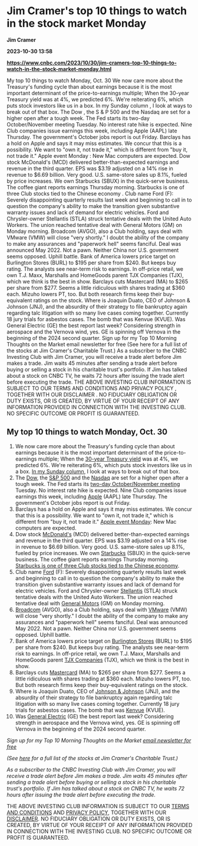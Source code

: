 # Jim Cramer's top 10 things to watch in the stock market Monday
**Jim Cramer**

**2023-10-30 13:58**

**https://www.cnbc.com/2023/10/30/jim-cramers-top-10-things-to-watch-in-the-stock-market-monday.html**

My top 10 things to watch Monday, Oct. 30 We now care more about the Treasury's funding cycle than about earnings because it is the most important determinant of the price-to-earnings multiple; When the 30-year Treasury yield was at 4%, we predicted 6%. We're reiterating 6%, which puts stock investors like us in a box. In my Sunday column , I look at ways to break out of that box. The Dow , the S & P 500 and the Nasdaq are set for a higher open after a tough week. The Fed starts its two-day October/November meeting Tuesday. No interest rate hike is expected. Nine Club companies issue earnings this week, including Apple (AAPL) late Thursday. The government's October jobs report is out Friday. Barclays has a hold on Apple and says it may miss estimates. We concur that this is a possibility. We want to "own it, not trade it," which is different from "buy it, not trade it." Apple event Monday : New Mac computers are expected. Dow stock McDonald's (MCD) delivered better-than-expected earnings and revenue in the third quarter. EPS was $3.19 adjusted on a 14% rise in revenue to $6.69 billion. Very good. U.S. same-store sales up 8.1%, fueled by price increases. We own Starbucks (SBUX) in the quick-serve business. The coffee giant reports earnings Thursday morning. Starbucks is one of three Club stocks tied to the Chinese economy . Club name Ford (F): Severely disappointing quarterly results last week and beginning to call in to question the company's ability to make the transition given substantive warranty issues and lack of demand for electric vehicles. Ford and Chrysler-owner Stellantis (STLA) struck tentative deals with the United Auto Workers. The union reached tentative deal with General Motors (GM) on Monday morning. Broadcom (AVGO), also a Club holding, says deal with VMware (VMW) will close "very shortly." I doubt the ability of the company to make any assurances and "paperwork hell" seems fanciful. Deal was announced May 2022. Not a pawn. Neither China nor U.S. government seems opposed. Uphill battle. Bank of America lowers price target on Burlington Stores (BURL) to $195 per share from $240. But keeps buy rating. The analysts see near-term risk to earnings. In off-price retail, we own T.J. Maxx, Marshalls and HomeGoods parent TJX Companies (TJX), which we think is the best in show. Barclays cuts Mastercard (MA) to $265 per share from $277. Seems a little ridiculous with shares trading at $360 each. Mizuho lowers PT, too. But both research firms keep their buy-equivalent ratings on the stock. Where is Joaquin Duato, CEO of Johnson & Johnson (JNJ), and the absurdity of their strategy to file bankruptcy again regarding talc litigation with so many live cases coming together. Currently 18 jury trials for asbestos cases. The bomb that was Kenvue (KVUE). Was General Electric (GE) the best report last week? Considering strength in aerospace and the Vernova wind, yes. GE is spinning off Vernova in the beginning of the 2024 second quarter. Sign up for my Top 10 Morning Thoughts on the Market email newsletter for free (See here for a full list of the stocks at Jim Cramer's Charitable Trust.) As a subscriber to the CNBC Investing Club with Jim Cramer, you will receive a trade alert before Jim makes a trade. Jim waits 45 minutes after sending a trade alert before buying or selling a stock in his charitable trust's portfolio. If Jim has talked about a stock on CNBC TV, he waits 72 hours after issuing the trade alert before executing the trade. THE ABOVE INVESTING CLUB INFORMATION IS SUBJECT TO OUR TERMS AND CONDITIONS AND PRIVACY POLICY , TOGETHER WITH OUR DISCLAIMER . NO FIDUCIARY OBLIGATION OR DUTY EXISTS, OR IS CREATED, BY VIRTUE OF YOUR RECEIPT OF ANY INFORMATION PROVIDED IN CONNECTION WITH THE INVESTING CLUB. NO SPECIFIC OUTCOME OR PROFIT IS GUARANTEED.

My top 10 things to watch Monday, Oct. 30
-----------------------------------------

1.  We now care more about the Treasury's funding cycle than about earnings because it is the most important determinant of the price-to-earnings multiple; When the [30-year Treasury yield](https://www.cnbc.com/quotes/US30Y/) was at 4%, we predicted 6%. We're reiterating 6%, which puts stock investors like us in a box. [In my Sunday column](https://www.cnbc.com/2023/10/29/cramer-this-market-put-investors-in-a-box-this-how-we-break-out-of-it.html), I look at ways to break out of that box.
2.  The [Dow](https://www.cnbc.com/quotes/.DJI/), the [S&P 500](https://www.cnbc.com/quotes/.SPX/) and the [Nasdaq](https://www.cnbc.com/quotes/.IXIC/) are set for a higher open after a tough week. The Fed starts its [two-day October/November meeting](https://www.cnbc.com/2023/10/28/jobs-earnings-are-major-themes-next-week-as-we-consider-more-trades.html) Tuesday. No interest rate hike is expected. Nine Club companies issue earnings this week, including [Apple](https://www.cnbc.com/quotes/AAPL/) (AAPL) late Thursday. The government's October jobs report is out Friday.
3.  Barclays has a hold on Apple and says it may miss estimates. We concur that this is a possibility. We want to "own it, not trade it," which is different from "buy it, not trade it." [Apple event Monday](https://www.cnbc.com/2023/10/24/apple-announces-oct-30-event-new-macs-expected.html): New Mac computers are expected.
4.  Dow stock [McDonald's](https://www.cnbc.com/quotes/MCD/) (MCD) delivered better-than-expected earnings and revenue in the third quarter. EPS was $3.19 adjusted on a 14% rise in revenue to $6.69 billion. Very good. U.S. same-store sales up 8.1%, fueled by price increases. We own [Starbucks](https://www.cnbc.com/quotes/SBUX/) (SBUX) in the quick-serve business. The coffee giant reports earnings Thursday morning. [Starbucks is one of three Club stocks tied to the Chinese economy](https://www.cnbc.com/2023/10/30/how-3-stocks-tied-to-chinas-economy-are-navigating-its-uneven-post-covid-recovery.html).
5.  Club name [Ford](https://www.cnbc.com/quotes/F/) (F): Severely disappointing quarterly results last week and beginning to call in to question the company's ability to make the transition given substantive warranty issues and lack of demand for electric vehicles. Ford and Chrysler-owner [Stellantis](https://www.cnbc.com/quotes/STLA/) (STLA) struck tentative deals with the United Auto Workers. The union reached tentative deal with [General Motors](https://www.cnbc.com/quotes/GM/) (GM) on Monday morning.
6.  [Broadcom](https://www.cnbc.com/quotes/AVGO/) (AVGO), also a Club holding, says deal with [VMware](https://www.cnbc.com/quotes/VMW/) (VMW) will close "very shortly." I doubt the ability of the company to make any assurances and "paperwork hell" seems fanciful. Deal was announced May 2022. Not a pawn. Neither China nor U.S. government seems opposed. Uphill battle.
7.  Bank of America lowers price target on [Burlington Stores](https://www.cnbc.com/quotes/BURL/) (BURL) to $195 per share from $240. But keeps buy rating. The analysts see near-term risk to earnings. In off-price retail, we own T.J. Maxx, Marshalls and HomeGoods parent [TJX Companies](https://www.cnbc.com/quotes/TJX/) (TJX), which we think is the best in show.
8.  Barclays cuts [Mastercard](https://www.cnbc.com/quotes/MA/) (MA) to $265 per share from $277. Seems a little ridiculous with shares trading at $360 each. Mizuho lowers PT, too. But both research firms keep their buy-equivalent ratings on the stock.
9.  Where is Joaquin Duato, CEO of [Johnson & Johnson](https://www.cnbc.com/quotes/JNJ/) (JNJ), and the absurdity of their strategy to file bankruptcy again regarding talc litigation with so many live cases coming together. Currently 18 jury trials for asbestos cases. The bomb that was [Kenvue](https://www.cnbc.com/quotes/undefined/) (KVUE).
10.  Was [General Electric](https://www.cnbc.com/quotes/GE/) (GE) the best report last week? Considering strength in aerospace and the Vernova wind, yes. GE is spinning off Vernova in the beginning of the 2024 second quarter.

_Sign up for my Top 10 Morning Thoughts on the Market_ [_email newsletter for free_](https://www.cnbc.com/jointheclub/?__source=InvestingClub%7Consite%7Cmarketing%7Ctop10article%7Cleadgen%7Cmorningthoughts&amp;tpcc=InvestingClub%7Consite%7Cmarketing%7Ctop10article%7Cleadgen%7Cmorningthoughts)

_(See_ [_here_](https://www.cnbc.com/investingclub/charitable-trust/) _for a full list of the stocks at Jim Cramer's Charitable Trust.)_

_As a subscriber to the CNBC Investing Club with Jim Cramer, you will receive a trade alert before Jim makes a trade. Jim waits 45 minutes after sending a trade alert before buying or selling a stock in his charitable trust's portfolio. If Jim has talked about a stock on CNBC TV, he waits 72 hours after issuing the trade alert before executing the trade._

THE ABOVE INVESTING CLUB INFORMATION IS SUBJECT TO OUR [TERMS AND CONDITIONS](https://www.cnbc.com/nbcuniversal-terms-of-service/) AND [PRIVACY POLICY](https://www.nbcuniversal.com/privacy?intake=CNBC), TOGETHER WITH OUR [DISCLAIMER](https://www.cnbc.com/investingclub/disclaimer/). NO FIDUCIARY OBLIGATION OR DUTY EXISTS, OR IS CREATED, BY VIRTUE OF YOUR RECEIPT OF ANY INFORMATION PROVIDED IN CONNECTION WITH THE INVESTING CLUB. NO SPECIFIC OUTCOME OR PROFIT IS GUARANTEED.